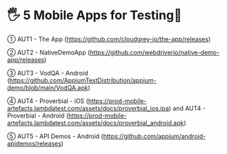 # 🖐️ 5 Mobile Apps for Testing📱 


① AUT1 - The App (https://github.com/cloudgrey-io/the-app/releases) 

② AUT2 - NativeDemoApp (https://github.com/webdriverio/native-demo-app/releases) 

③ AUT3 - VodQA - Android (https://github.com/AppiumTestDistribution/appium-demo/blob/main/VodQA.apk) 

④ AUT4 - Proverbial - iOS (https://prod-mobile-artefacts.lambdatest.com/assets/docs/proverbial_ios.ipa) and  AUT4 - Proverbial - Android (https://prod-mobile-artefacts.lambdatest.com/assets/docs/proverbial_android.apk)  

⑤ AUT5 - API Demos - Android (https://github.com/appium/android-apidemos/releases)

